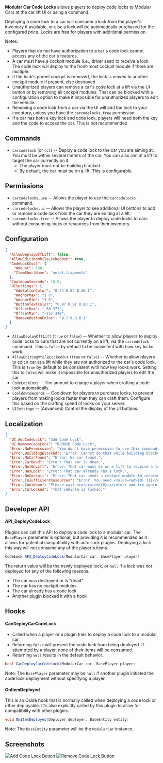 **Modular Car Code Locks** allows players to deploy code locks to Modular Cars at the car lift UI or using a command.

Deploying a code lock to a car will consume a lock from the player's inventory if available, or else a lock will be automatically purchased for the configured price. Locks are free for players with additional permission.

Notes:
- Players that do not have authorization to a car's code lock cannot access any of the car's features.
- A car must have a cockpit module (i.e., driver seat) to receive a lock. The code lock will deploy to the front-most cockpit module if there are multiple.
- If the lock's parent cockpit is removed, the lock is moved to another cockpit module if present, else destroyed.
- Unauthorized players can remove a car's code lock at a lift via the UI button or by removing all cockpit modules. That can be blocked with a configuration option to make it imposible for unauthorized players to edit the vehicle.
- Removing a code lock from a car via the UI will add the lock to your inventory, unless you have the `carcodelocks.free` permission.
- If a car has both a key lock and code lock, players will need both the key and the code to access the car. This is not recommended.

## Commands

- `carcodelock` (or `ccl`) -- Deploy a code lock to the car you are aiming at. You must be within several meters of the car. You can also aim at a lift to target the car currently on it.
  - The player must not be building blocked.
  - By default, the car must be on a lift. This is configurable.

## Permissions

- `carcodelocks.use` -- Allows the player to use the `carcodelocks` command.
- `carcodelocks.ui` -- Allows the player to see additional UI buttons to add or remove a code lock from the car they are editing at a lift.
- `carcodelocks.free` -- Allows the player to deploy code locks to cars without consuming locks or resources from their inventory.

## Configuration
```json
{
  "AllowDeployOffLift": false,
  "AllowEditingWhileLockedOut": true,
  "CodeLockCost": {
    "Amount": 100,
    "ItemShortName": "metal.fragments"
  },
  "CooldownSeconds": 10.0,
  "UISettings": {
    "AddButtonColor": "0.44 0.54 0.26 1",
    "AnchorMax": "1 0",
    "AnchorMin": "1 0",
    "ButtonTextColor": "0.97 0.92 0.88 1",
    "OffsetMax": "-68 377",
    "OffsetMin": "-255 349",
    "RemoveButtonColor": "0.7 0.3 0 1"
  }
}
```

- `AllowDeployOffLift` (`true` or `false`) -- Whether to allow players to deploy code locks to cars that are not currently on a lift, via the `carcodelock` command. This is `false` by default to be consistent with how key locks work.
- `AllowEditingWhileLockedOut` (`true` or `false`) -- Whether to allow players to edit a car at a lift while they are not authorized to the car's code lock. This is `true` by default to be consistent with how key locks work. Setting this to `false` will make it impossible for unauthorized players to edit the car.
- `CodeLockCost` -- The amount to charge a player when crafting a code lock automatically.
- `CooldownSeconds` -- Cooldown for players to purchase locks, to prevent players from making locks faster than they can craft them. Configure this based on the crafting speed of locks on your server.
- `UISettings` -- (Advanced) Control the display of the UI buttons.

## Localization

```json
{
  "UI.AddCodeLock": "Add Code Lock",
  "UI.RemoveCodeLock": "REMOVE Code Lock",
  "Error.NoPermission": "You don't have permission to use this command.",
  "Error.BuildingBlocked": "Error: Cannot do that while building blocked.",
  "Error.NoCarFound": "Error: No car found.",
  "Error.CarDead": "Error: That car is dead.",
  "Error.NotOnLift": "Error: That car must be on a lift to receive a lock.",
  "Error.HasLock": "Error: That car already has a lock.",
  "Error.NoCockpit": "Error: That car needs a cockpit module to receive a lock.",
  "Error.InsufficientResources": "Error: You need <color=red>{0} {1}</color> to craft a lock.",
  "Error.Cooldown": "Please wait <color=red>{0}s</color> and try again.",
  "Error.CarLocked": "That vehicle is locked."
}
```

## Developer API

#### API_DeployCodeLock

Plugins can call this API to deploy a code lock to a modular car. The `BasePlayer` parameter is optional, but providing it is recommended as it allows for potential compatibility with auto-lock plugins. Deploying a lock this way will not consume any of the player's items.

```csharp
CodeLock API_DeployCodeLock(ModularCar car, BasePlayer player)
```

The return value will be the newly deployed lock, or `null` if a lock was not deployed for any of the following reasons.
- The car was destroyed or is "dead"
- The car has no cockpit modules
- The car already has a code lock
- Another plugin blocked it with a hook

## Hooks

#### CanDeployCarCodeLock

- Called when a player or a plugin tries to deploy a code lock to a modular car.
- Returning `false` will prevent the code lock from being deployed. If attempted by a player, none of their items will be consumed.
- Returning `null` results in the default behavior.

```csharp
bool CanDeployCarCodeLock(ModularCar car, BasePlayer player)
```

Note: The `BasePlayer` parameter may be `null` if another plugin initiated the code lock deployment without specifying a player.

#### OnItemDeployed

This is an Oxide hook that is normally called when deploying a code lock or other deployable. It's also explicitly called by this plugin to allow for compatibility with other plugins.

```csharp
void OnItemDeployed(Deployer deployer, BaseEntity entity)
```

Note: The `BaseEntity` parameter will be the `ModularCar` instance.

## Screenshots

![Add Code Lock Button](https://i.imgur.com/Xk91dHF.png)
![Remove Code Lock Button](https://i.imgur.com/IT1xsrZ.png)
